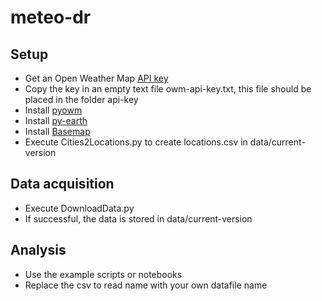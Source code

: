 # meteo-dr

## Setup

- Get an Open Weather Map [API key](https://openweathermap.org/api)
- Copy the key in an empty text file owm-api-key.txt, this file should be placed in the folder api-key
- Install [pyowm](https://github.com/csparpa/pyowm)
- Install [py-earth](https://github.com/scikit-learn-contrib/py-earth)
- Install [Basemap](https://matplotlib.org/basemap)
- Execute Cities2Locations.py to create locations.csv in data/current-version

## Data acquisition

- Execute DownloadData.py
- If successful, the data is stored in data/current-version

## Analysis

- Use the example scripts or notebooks
- Replace the csv to read name with your own datafile name